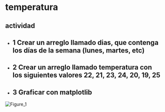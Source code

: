# temperatura

## actividad

- ## 1 Crear un arreglo llamado dias, que contenga los días de la semana (lunes, martes, etc)
- ## 2 Crear un arreglo llamado temperatura con los siguientes valores 22, 21, 23, 24, 20, 19, 25
- ## 3 Graficar con matplotlib
![Figure_1](https://github.com/user-attachments/assets/c8e85c3b-763c-447a-8a7f-6fa52a5d95b5)
